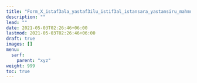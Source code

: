 ```yaml
---
title: "Form_X_istaf3ala_yastaf3ilu_istif3al_istansara_yastansiru_mahmuz_lam"
description: ""
lead: ""
date: 2021-05-03T02:26:46+06:00
lastmod: 2021-05-03T02:26:46+06:00
draft: true
images: []
menu: 
  sarf:
    parent: "xyz"
weight: 999
toc: true
---
```



